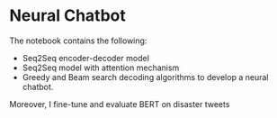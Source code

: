 # Neural Chatbot
The notebook contains the following:
- Seq2Seq encoder-decoder model
- Seq2Seq model with attention mechanism
- Greedy and Beam search decoding algorithms
to develop a neural chatbot. 

Moreover, I fine-tune and evaluate BERT on disaster tweets
